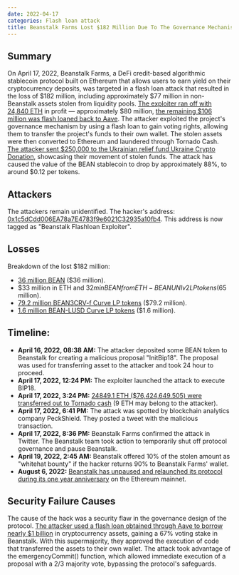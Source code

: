 ```yaml
---
date: 2022-04-17
categories: Flash loan attack
title: Beanstalk Farms Lost $182 Million Due To The Governance Mechanism
---
```


## Summary

On April 17, 2022, Beanstalk Farms, a DeFi credit-based algorithmic stablecoin protocol built on Ethereum that allows users to earn yield on their cryptocurrency deposits, was targeted in a flash loan attack that resulted in the loss of $182 million, including approximately $77 million in non-Beanstalk assets stolen from liquidity pools. [The exploiter ran off with 24,840 ETH](https://medium.com/@nvy_0x/the-beanstalk-bean-exploit-b038f4d324ea) in profit — approximately $80 million, [the remaining $106 million was flash loaned back to Aave](https://medium.com/coinmonks/beanstalk-exploit-a-simplified-post-mortem-analysis-92e6cdb17ace). The attacker exploited the project's governance mechanism by using a flash loan to gain voting rights, allowing them to transfer the project's funds to their own wallet. The stolen assets were then converted to Ethereum and laundered through Tornado Cash. [The attacker sent $250,000 to the Ukrainian relief fund Ukraine Crypto Donation](https://www.certik.com/resources/blog/6HaLMGIL5sI2fpfEZc0nzS-revisiting-beanstalk-farms-exploit), showcasing their movement of stolen funds. The attack has caused the value of the BEAN stablecoin to drop by approximately 88%, to around $0.12 per tokens. 

## Attackers

The attackers remain unidentified. The hacker's address: [0x1c5dCdd006EA78a7E4783f9e6021C32935a10fb4](https://etherscan.io/address/0x1c5dcdd006ea78a7e4783f9e6021c32935a10fb4). This address is now tagged as "Beanstalk Flashloan Exploiter".

## Losses

Breakdown of the lost $182 million:
* [36 million BEAN](https://twitter.com/peckshield/status/1515680335769456640) ($36 million).
* $33 million in ETH and $32m in BEAN from ETH-BEAN UNI v2 LP tokens ($65 million).
* [79.2 million BEAN3CRV-f Curve LP tokens](https://medium.com/coinmonks/beanstalk-exploit-a-simplified-post-mortem-analysis-92e6cdb17ace) ($79.2 million).
* [1.6 million BEAN-LUSD Curve LP tokens](https://medium.com/coinmonks/beanstalk-exploit-a-simplified-post-mortem-analysis-92e6cdb17ace) ($1.6 million).

## Timeline:

- **April 16, 2022, 08:38 AM:** The attacker deposited some BEAN token to Beanstalk for creating a malicious proposal "InitBip18". The proposal was used for transferring asset to the attacker and took 24 hour to proceed.
- **April 17, 2022, 12:24 PM:** The exploiter launched the attack to execute BIP18.
- **April 17, 2022, 3:24 PM:** [24849.1 ETH ($76,424,649.505) were transferred out to Tornado cash](https://www.certik.com/resources/blog/6HaLMGIL5sI2fpfEZc0nzS-revisiting-beanstalk-farms-exploit) (9 ETH may belong to the attacker).
- **April 17, 2022, 6:41 PM:** The attack was spotted by blockchain analytics company PeckShield. They posted a tweet with the malicious transaction.
- **April 17, 2022, 8:36 PM:** Beanstalk Farms confirmed the attack in Twitter. The Beanstalk team took action to temporarily shut off protocol governance and pause Beanstalk.
- **April 19, 2022, 2:45 AM:** Beanstalk offered 10% of the stolen amount as "whitehat bounty" if the hacker returns 90% to Beanstalk Farms' wallet.
- **August 6, 2022:** [Beanstalk has unpaused and relaunched its protocol during its one year anniversary](https://bean.money/blog/beanstalk-one-year-anniversary) on the Ethereum mainnet.

## Security Failure Causes

The cause of the hack was a security flaw in the governance design of the protocol. [The attacker used a flash loan obtained through Aave to borrow nearly $1 billion](https://etherscan.io/tx/0xcd314668aaa9bbfebaf1a0bd2b6553d01dd58899c508d4729fa7311dc5d33ad7) in cryptocurrency assets, gaining a 67% voting stake in Beanstalk. With this supermajority, they approved the execution of code that transferred the assets to their own wallet. The attack took advantage of the emergencyCommit() function, which allowed immediate execution of a proposal with a 2/3 majority vote, bypassing the protocol's safeguards.